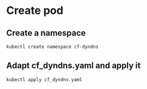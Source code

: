 # Create pod

## Create a namespace

```bash
kubectl create namespace cf-dyndns
```

## Adapt cf_dyndns.yaml and apply it

```bash
kubectl apply cf_dyndns.yaml
```
